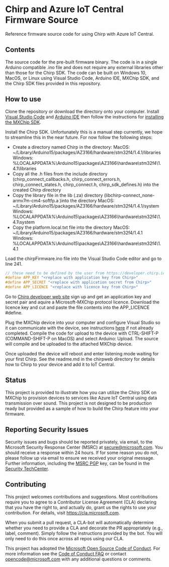 # Chirp and Azure IoT Central Firmware Source

Reference firmware source code for using Chirp with Azure IoT Central.

## Contents

The source code for the pre-built firmware binary.  The code is in a single Arduino compatible .ino file and does not require any external libraries other than those for the Chirp SDK.  The code can be built on Windows 10, MacOS, or Linux using Visual Studio Code, Arduino IDE, MXChip SDK, and the Chirp SDK files provided in this repository.

## How to use

Clone the repository or download the directory onto your computer.  Install [Visual Studio Code](https://code.visualstudio.com/download) and [Arduino IDE](https://www.arduino.cc/en/Main/Software) then follow the instructions for [installing the MXChip SDK](https://microsoft.github.io/azure-iot-developer-kit/docs/get-started/).

Install the Chirp SDK.  Unfortunately this is a manual step currently, we hope to streamline this in the near future.  For now follow the following steps:

* Create a directory named Chirp in the directory: MacOS: ~/Library/Arduino15/packages/AZ3166/hardware/stm32f4/1.4.1/libraries  Windows: %LOCALAPPDATA%\Arduino15\packages\AZ3166\hardware\stm32f4\1.4.1\libraries
* Copy all the .h files from the include directory (chirp_connect_callbacks.h, chirp_connect_errors.h, chirp_connect_states.h, chirp_connect.h, chirp_sdk_defines.h) into the created Chirp directory
* Copy the library file in the lib (.za) directory (libchirp-connect_none-armv7m-cm4-softfp.a )into the directory MacOS: ~/Library/Arduino15/packages/AZ3166/hardware/stm32f4/1.4.1/system  Windows: %LOCALAPPDATA%\Arduino15\packages\AZ3166\hardware\stm32f4\1.4.1\system
* Copy the platform.local.txt file into the directory MacOS: ~/Library/Arduino15/packages/AZ3166/hardware/stm32f4/1.4.1  Windows: %LOCALAPPDATA%\Arduino15\packages\AZ3166\hardware\stm32f4\1.4.1

Load the chirpFirmware.ino file into the Visual Studio Code editor and go to line 241.

```C
// these need to be defined by the user from https://developer.chirp.io
#define APP_KEY "<replace with application key from Chirp>"
#define APP_SECRET "<replace with application secret from Chirp>"
#define APP_LICENCE "<replace with licence key from Chirp>"
```

Go to [Chirp developer web site](https://developers.chirp.io) sign up and get an application key and secret pair and aquire a Microsoft-MXChip protocol licence.  Download the licence key and cut and paste the file contents into the APP_LICENCE #define.

Plug the MXChip device into your computer and configure Visual Studio so it can communicate with the device, see instructions [here](https://microsoft.github.io/azure-iot-developer-kit/docs/get-started/) if not already completed.  Compile the code for upload to the device with CTRL-SHIFT-P (COMMAND-SHIFT-P on MacOS) and select Arduino: Upload.  The source will compile and be uploaded to the attached MXChip device.

Once uploaded the device will reboot and enter listening mode waiting for your first Chirp.  See the readme.md in the chirpweb directory for details how to Chirp to your device and add it to IoT Central.

## Status

This project is provided to illustrate how you can utilize the Chirp SDK on MXChip to provision devices to services like Azure IoT Central using data transmission over sound.  This project is not designed to be production ready but provided as a sample of how to build the Chirp feature into your firmware.

## Reporting Security Issues

Security issues and bugs should be reported privately, via email, to the Microsoft Security
Response Center (MSRC) at [secure@microsoft.com](mailto:secure@microsoft.com). You should
receive a response within 24 hours. If for some reason you do not, please follow up via
email to ensure we received your original message. Further information, including the
[MSRC PGP](https://technet.microsoft.com/en-us/security/dn606155) key, can be found in
the [Security TechCenter](https://technet.microsoft.com/en-us/security/default).

## Contributing

This project welcomes contributions and suggestions.  Most contributions require you to agree to a
Contributor License Agreement (CLA) declaring that you have the right to, and actually do, grant us
the rights to use your contribution. For details, visit https://cla.microsoft.com.

When you submit a pull request, a CLA-bot will automatically determine whether you need to provide
a CLA and decorate the PR appropriately (e.g., label, comment). Simply follow the instructions
provided by the bot. You will only need to do this once across all repos using our CLA.

This project has adopted the [Microsoft Open Source Code of Conduct](https://opensource.microsoft.com/codeofconduct/).
For more information see the [Code of Conduct FAQ](https://opensource.microsoft.com/codeofconduct/faq/) or
contact [opencode@microsoft.com](mailto:opencode@microsoft.com) with any additional questions or comments.